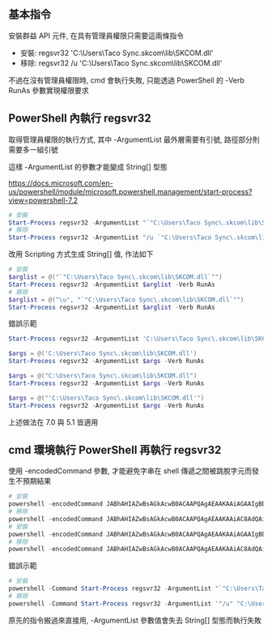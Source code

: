 ## 基本指令

安裝群益 API 元件, 在具有管理員權限只需要這兩條指令

* 安裝: regsvr32 'C:\Users\Taco Sync\.skcom\lib\SKCOM.dll'
* 移除: regsvr32 /u 'C:\Users\Taco Sync\.skcom\lib\SKCOM.dll'

不過在沒有管理員權限時, cmd 會執行失敗, 只能透過 PowerShell 的 -Verb RunAs 參數實現權限要求

## PowerShell 內執行 regsvr32

取得管理員權限的執行方式, 其中 -ArgumentList 最外層需要有引號, 路徑部分則需要多一組引號

這樣 -ArgumentList 的參數才能變成 String[] 型態

https://docs.microsoft.com/en-us/powershell/module/microsoft.powershell.management/start-process?view=powershell-7.2

```powershell
# 安裝
Start-Process regsvr32 -ArgumentList "`"C:\Users\Taco Sync\.skcom\lib\SKCOM.dll`"" -Verb RunAs
# 移除
Start-Process regsvr32 -ArgumentList "/u `"C:\Users\Taco Sync\.skcom\lib\SKCOM.dll`"" -Verb RunAs
```

改用 Scripting 方式生成 String[] 值, 作法如下

```powershell
# 安裝
$arglist = @("`"C:\Users\Taco Sync\.skcom\lib\SKCOM.dll`"")
Start-Process regsvr32 -ArgumentList $arglist -Verb RunAs
# 移除
$arglist = @("\u", "`"C:\Users\Taco Sync\.skcom\lib\SKCOM.dll`"")
Start-Process regsvr32 -ArgumentList $arglist -Verb RunAs
```

錯誤示範

```powershell
Start-Process regsvr32 -ArgumentList 'C:\Users\Taco Sync\.skcom\lib\SKCOM.dll' -Verb RunAs

$args = @('C:\Users\Taco Sync\.skcom\lib\SKCOM.dll')
Start-Process regsvr32 -ArgumentList $args -Verb RunAs

$args = @("C:\Users\Taco Sync\.skcom\lib\SKCOM.dll")
Start-Process regsvr32 -ArgumentList $args -Verb RunAs

$args = @("'C:\Users\Taco Sync\.skcom\lib\SKCOM.dll'")
Start-Process regsvr32 -ArgumentList $args -Verb RunAs
```

上述做法在 7.0 與 5.1 皆適用

## cmd 環境執行 PowerShell 再執行 regsvr32

使用 -encodedCommand 參數, 才能避免字串在 shell 傳遞之間被跳脫字元而發生不預期結果

```powershell
# 安裝
powershell -encodedCommand JABhAHIAZwBsAGkAcwB0ACAAPQAgAEAAKAAiAGAAIgBDADoAXABVAHMAZQByAHMAXABUAGEAYwBvACAAUwB5AG4AYwBcAC4AcwBrAGMAbwBtAFwAbABpAGIAXABTAEsAQwBPAE0ALgBkAGwAbABgACIAIgApAAoAUwB0AGEAcgB0AC0AUAByAG8AYwBlAHMAcwAgAHIAZQBnAHMAdgByADMAMgAgAC0AQQByAGcAdQBtAGUAbgB0AEwAaQBzAHQAIAAkAGEAcgBnAGwAaQBzAHQAIAAtAFYAZQByAGIAIABSAHUAbgBBAHMA
# 移除
powershell -encodedCommand JABhAHIAZwBsAGkAcwB0ACAAPQAgAEAAKAAiAC8AdQAiACwAIAAiAGAAIgBDADoAXABVAHMAZQByAHMAXABUAGEAYwBvACAAUwB5AG4AYwBcAC4AcwBrAGMAbwBtAFwAbABpAGIAXABTAEsAQwBPAE0ALgBkAGwAbABgACIAIgApAAoAUwB0AGEAcgB0AC0AUAByAG8AYwBlAHMAcwAgAHIAZQBnAHMAdgByADMAMgAgAC0AQQByAGcAdQBtAGUAbgB0AEwAaQBzAHQAIAAkAGEAcgBnAGwAaQBzAHQAIAAtAFYAZQByAGIAIABSAHUAbgBBAHMA
# 安裝
powershell -encodedCommand JABhAHIAZwBsAGkAcwB0ACAAPQAgAEAAKAAiAGAAIgBDADoAXABVAHMAZQByAHMAXABUAGEAYwBvACAAUwB5AG4AYwBcAC4AcwBrAGMAbwBtAFwAbABpAGIAXABTAEsAQwBPAE0ALgBkAGwAbABgACIAIgApAAoAUwB0AGEAcgB0AC0AUAByAG8AYwBlAHMAcwAgAHIAZQBnAHMAdgByADMAMgAgAC0AQQByAGcAdQBtAGUAbgB0AEwAaQBzAHQAIAAkAGEAcgBnAGwAaQBzAHQAIAAtAFYAZQByAGIAIABSAHUAbgBBAHMA
# 移除
powershell -encodedCommand JABhAHIAZwBsAGkAcwB0ACAAPQAgAEAAKAAiAC8AdQAiACwAIAAiAGAAIgBDADoAXABVAHMAZQByAHMAXABUAGEAYwBvACAAUwB5AG4AYwBcAC4AcwBrAGMAbwBtAFwAbABpAGIAXABTAEsAQwBPAE0ALgBkAGwAbABgACIAIgApAAoAUwB0AGEAcgB0AC0AUAByAG8AYwBlAHMAcwAgAHIAZQBnAHMAdgByADMAMgAgAC0AQQByAGcAdQBtAGUAbgB0AEwAaQBzAHQAIAAkAGEAcgBnAGwAaQBzAHQAIAAtAFYAZQByAGIAIABSAHUAbgBBAHMA
```

錯誤示範

```powershell
# 安裝
powershell -Command Start-Process regsvr32 -ArgumentList "`"C:\Users\Taco Sync\.skcom\lib\SKCOM.dll`"" -Verb RunAs
# 移除
powershell -Command Start-Process regsvr32 -ArgumentList '"/u" "C:\Users\Taco Sync\.skcom\lib\SKCOM.dll"' -Verb RunAs
```

原先的指令搬過來直接用, -ArgumentList 參數值會失去 String[] 型態而執行失敗
